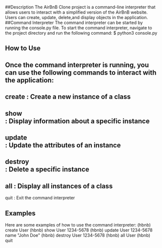 ##Description
The AirBnB Clone project is a command-line interpreter that allows users to interact with a simplified version of the AirBnB website. Users can create, update, delete,and display objects in the application.
##Command Interpreter
The command interpreter can be started by running the
console.py
file. To start the command interpreter, navigate to the project directory and run the following command:
$ python3 console.py
## How to Use
Once the command interpreter is running, you can use the following commands to interact with the application:
-
create 
: Create a new instance of a class
-
show  
: Display information about a specific instance
-
update    
: Update the attributes of an instance
-
destroy  
: Delete a specific instance
-
all 
: Display all instances of a class
-
quit
: Exit the command interpreter
## Examples
Here are some examples of how to use the command interpreter:
(hbnb) create User
(hbnb) show User 1234-5678
(hbnb) update User 1234-5678 name "John Doe"
(hbnb) destroy User 1234-5678
(hbnb) all User
(hbnb) quit
